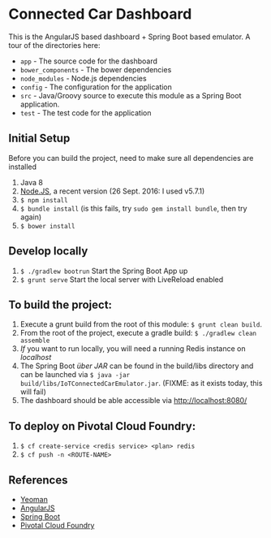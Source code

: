 # Connected Car Dashboard
This is the AngularJS based dashboard + Spring Boot based emulator.  A tour of the directories here:

 * `app` - The source code for the dashboard
 * `bower_components` - The bower dependencies
 * `node_modules` - Node.js dependencies
 * `config` - The configuration for the application
 * `src` - Java/Groovy source to execute this module as a Spring Boot application.
 * `test` - The test code for the application

## Initial Setup
Before you can build the project, need to make sure all dependencies are installed

1. Java 8
1. [Node.JS](https://nodejs.org/en/download/), a recent version (26 Sept. 2016: I used v5.7.1)
1. `$ npm install`
1. `$ bundle install` (is this fails, try `sudo gem install bundle`, then try again)
1. `$ bower install`

## Develop locally
1. `$ ./gradlew bootrun` Start the Spring Boot App up
1. `$ grunt serve` Start the local server with LiveReload enabled

## To build the project:
1. Execute a grunt build from the root of this module: `$ grunt clean build`.
1. From the root of the project, execute a gradle build:
    `$ ./gradlew clean assemble`
1. *If* you want to run locally, you will need a running Redis instance on _localhost_
1. The Spring Boot _über JAR_ can be found in the build/libs directory and can be launched
via `$ java -jar build/libs/IoTConnectedCarEmulator.jar`. (FIXME: as it exists today, this will fail)
1. The dashboard should be able accessible via [http://localhost:8080/](http://localhost:8080/)

## To deploy on Pivotal Cloud Foundry:
1. `$ cf create-service <redis service> <plan> redis`
1. `$ cf push -n <ROUTE-NAME>`

## References
* [Yeoman](http://yeoman.io/)
* [AngularJS](https://angularjs.org/)
* [Spring Boot](https://spring.io/projects/spring-boot)
* [Pivotal Cloud Foundry](http://pivotal.io/platform-as-a-service/pivotal-cloud-foundry)

